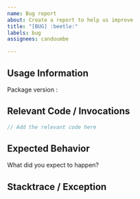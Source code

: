 ```yaml
---
name: Bug report
about: Create a report to help us improve
title: "[BUG] :beetle:"
labels: bug
assignees: candoumbe

---
```


## Usage Information ##

Package version : 

## Relevant Code / Invocations
```csharp
// Add the relevant code here
```
     
## Expected Behavior
What did you expect to happen?


## Stacktrace / Exception
```
```
